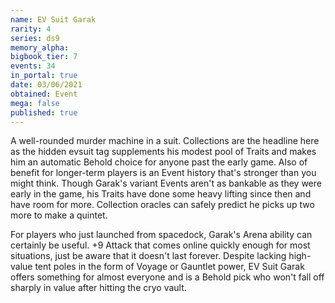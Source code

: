 ```yaml
---
name: EV Suit Garak
rarity: 4
series: ds9
memory_alpha:
bigbook_tier: 7
events: 34
in_portal: true
date: 03/06/2021
obtained: Event
mega: false
published: true
---
```


A well-rounded murder machine in a suit. Collections are the headline here as the hidden evsuit tag supplements his modest pool of Traits and makes him an automatic Behold choice for anyone past the early game. Also of benefit for longer-term players is an Event history that's stronger than you might think. Though Garak's variant Events aren't as bankable as they were early in the game, his Traits have done some heavy lifting since then and have room for more. Collection oracles can safely predict he picks up two more to make a quintet.

For players who just launched from spacedock, Garak's Arena ability can certainly be useful. +9 Attack that comes online quickly enough for most situations, just be aware that it doesn't last forever. Despite lacking high-value tent poles in the form of Voyage or Gauntlet power, EV Suit Garak offers something for almost everyone and is a Behold pick who won't fall off sharply in value after hitting the cryo vault.
